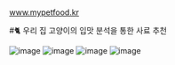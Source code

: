 ###
www.mypetfood.kr

#🐈 우리 집 고양이의 입맛 분석을 통한 사료 추천


![image](https://img.shields.io/badge/python-3.8.10-blue) ![image](https://img.shields.io/badge/-pymongo-lightgrey) ![image](https://img.shields.io/badge/-mongodb-brightgreen) ![image](https://img.shields.io/badge/heroku-purple)
